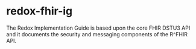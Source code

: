 # redox-fhir-ig
The Redox Implementation Guide is based upon the core FHIR DSTU3 API and it documents the security and messaging components of the R^FHIR API.

